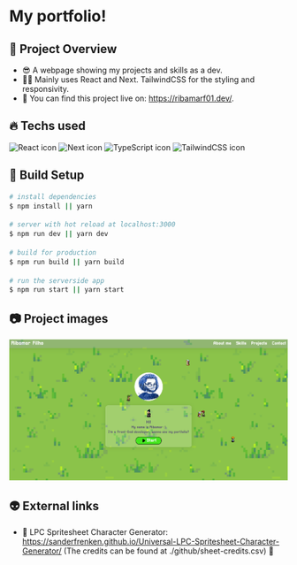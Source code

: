 # My portfolio!

## 👀 Project Overview

- 😎 A webpage showing my projects and skills as a dev.
- 👨‍💻 Mainly uses React and Next. TailwindCSS for the styling and responsivity.
- 🔗 You can find this project live on: https://ribamarf01.dev/.

## 🔥 Techs used

<div style="
    display: inline-block
">
    <img src="https://cdn.jsdelivr.net/gh/devicons/devicon/icons/react/react-original.svg" height="40" width="40" alt="React icon" />
    <img src="https://cdn.jsdelivr.net/gh/devicons/devicon/icons/nextjs/nextjs-original-wordmark.svg" height="40" width="40" alt="Next icon" />
    <img src="https://cdn.jsdelivr.net/gh/devicons/devicon/icons/typescript/typescript-original.svg" height="40" width="40" alt="TypeScript icon"/>
    <img src="https://cdn.jsdelivr.net/gh/devicons/devicon/icons/tailwindcss/tailwindcss-plain.svg" height="40" width="40" alt="TailwindCSS icon" />
</div>

## 🔧 Build Setup

```bash
# install dependencies
$ npm install || yarn

# server with hot reload at localhost:3000
$ npm run dev || yarn dev

# build for production
$ npm run build || yarn build

# run the serverside app
$ npm run start || yarn start

```

## 📷 Project images

<img src="./github/img/portfolio.png" alt="project image 1" />

## 👽 External links

- 🔗 LPC Spritesheet Character Generator: https://sanderfrenken.github.io/Universal-LPC-Spritesheet-Character-Generator/ (The credits can be found at ./github/sheet-credits.csv) 💓
